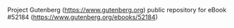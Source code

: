 Project Gutenberg (https://www.gutenberg.org) public repository for
eBook #52184 (https://www.gutenberg.org/ebooks/52184)
